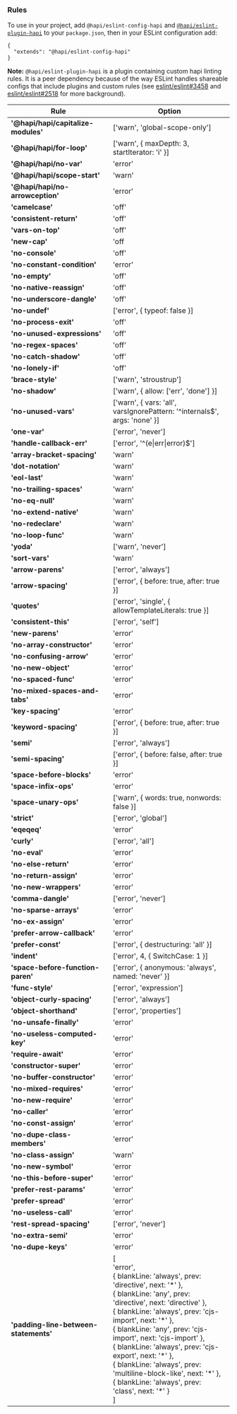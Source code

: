 
### Rules

To use in your project, add `@hapi/eslint-config-hapi` and [`@hapi/eslint-plugin-hapi`](https://github.com/hapijs/eslint-plugin-hapi) to your `package.json`, then in your ESLint configuration add:

```
{
  "extends": "@hapi/eslint-config-hapi"
}
```

**Note:** `@hapi/eslint-plugin-hapi` is a plugin containing custom hapi linting rules. It is a peer dependency because of the way ESLint handles shareable configs that include plugins and custom rules (see [eslint/eslint#3458](https://github.com/eslint/eslint/issues/3458) and [eslint/eslint#2518](https://github.com/eslint/eslint/issues/2518) for more background).


| Rule | Option |
|------|--------|
| **'@hapi/hapi/capitalize-modules'** | ['warn', 'global-scope-only'] |
| **'@hapi/hapi/for-loop'** | ['warn', { maxDepth: 3, startIterator: 'i' }] |
| **'@hapi/hapi/no-var'** | 'error' |
| **'@hapi/hapi/scope-start'** | 'warn' |
| **'@hapi/hapi/no-arrowception'** | 'error' |
| **'camelcase'** | 'off' |
| **'consistent-return'** | 'off' |
| **'vars-on-top'** | 'off' |
| **'new-cap'** | 'off |
| **'no-console'** | 'off' |
| **'no-constant-condition'** | 'error' |
| **'no-empty'** | 'off' |
| **'no-native-reassign'** | 'off' |
| **'no-underscore-dangle'** | 'off' |
| **'no-undef'** | ['error', { typeof: false }] |
| **'no-process-exit'** | 'off' |
| **'no-unused-expressions'** | 'off' |
| **'no-regex-spaces'** | 'off' |
| **'no-catch-shadow'** | 'off' |
| **'no-lonely-if'** | 'off' |
| **'brace-style'** | ['warn', 'stroustrup'] |
| **'no-shadow'** | ['warn', { allow: ['err', 'done'] }] |
| **'no-unused-vars'** | ['warn', { vars: 'all', varsIgnorePattern: '^internals$', args: 'none' }] |
| **'one-var'** | ['error', 'never'] |
| **'handle-callback-err'** | ['error', '^(e\|err\|error)$'] |
| **'array-bracket-spacing'** | 'warn' |
| **'dot-notation'** | 'warn' |
| **'eol-last'** | 'warn' |
| **'no-trailing-spaces'** | 'warn' |
| **'no-eq-null'** | 'warn' |
| **'no-extend-native'** | 'warn' |
| **'no-redeclare'** | 'warn' |
| **'no-loop-func'** | 'warn' |
| **'yoda'** | ['warn', 'never'] |
| **'sort-vars'** | 'warn' |
| **'arrow-parens'** | ['error', 'always'] |
| **'arrow-spacing'** | ['error', { before: true, after: true }] |
| **'quotes'** | ['error', 'single', { allowTemplateLiterals: true }] |
| **'consistent-this'** | ['error', 'self'] |
| **'new-parens'** | 'error' |
| **'no-array-constructor'** | 'error' |
| **'no-confusing-arrow'** | 'error' |
| **'no-new-object'** | 'error' |
| **'no-spaced-func'** | 'error' |
| **'no-mixed-spaces-and-tabs'** | 'error' | 
| **'key-spacing'** | 'error' |
| **'keyword-spacing'** | ['error', { before: true, after: true }] |
| **'semi'** | ['error', 'always'] |
| **'semi-spacing'** | ['error', { before: false, after: true }] |
| **'space-before-blocks'** | 'error' |
| **'space-infix-ops'** | 'error' |
| **'space-unary-ops'** | ['warn', { words: true, nonwords: false }] |
| **'strict'** | ['error', 'global'] |
| **'eqeqeq'** | 'error' |
| **'curly'** | ['error', 'all'] |
| **'no-eval'** | 'error' |
| **'no-else-return'** | 'error' |
| **'no-return-assign'** | 'error' |
| **'no-new-wrappers'** | 'error' |
| **'comma-dangle'** | ['error', 'never'] |
| **'no-sparse-arrays'** | 'error' |
| **'no-ex-assign'** | 'error' |
| **'prefer-arrow-callback'** | 'error' |
| **'prefer-const'** | ['error', { destructuring: 'all' }] |
| **'indent'** | ['error', 4, { SwitchCase: 1 }] |
| **'space-before-function-paren'** | ['error', { anonymous: 'always', named: 'never' }] |
| **'func-style'** | ['error', 'expression'] |
| **'object-curly-spacing'** | ['error', 'always'] |
| **'object-shorthand'** | ['error', 'properties'] |
| **'no-unsafe-finally'** | 'error' |
| **'no-useless-computed-key'** | 'error' |
| **'require-await'** | 'error' |
| **'constructor-super'** | 'error' |
| **'no-buffer-constructor'** | 'error' |
| **'no-mixed-requires'** | 'error' |
| **'no-new-require'** | 'error' |
| **'no-caller'** | 'error' |
| **'no-const-assign'** | 'error' |
| **'no-dupe-class-members'** | 'error' |
| **'no-class-assign'** | 'warn' |
| **'no-new-symbol'** | 'error |
| **'no-this-before-super'** | 'error' |
| **'prefer-rest-params'** | 'error' |
| **'prefer-spread'** | 'error' |
| **'no-useless-call'** | 'error' |
| **'rest-spread-spacing'** | ['error', 'never'] |
| **'no-extra-semi'** | 'error' |
| **'no-dupe-keys'** | 'error' |
| **'padding-line-between-statements'** | [<br>'error', <br>{ blankLine: 'always', prev: 'directive', next: '\*' }, <br>{ blankLine: 'any', prev: 'directive', next: 'directive' }, <br>{ blankLine: 'always', prev: 'cjs-import', next: '\*' }, <br>{ blankLine: 'any', prev: 'cjs-import', next: 'cjs-import' }, <br>{ blankLine: 'always', prev: 'cjs-export', next: '\*' }, <br>{ blankLine: 'always', prev: 'multiline-block-like', next: '\*' }, <br>{ blankLine: 'always', prev: 'class', next: '\*' }<br>] |
